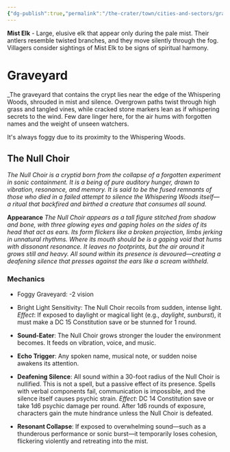 ```yaml
---
{"dg-publish":true,"permalink":"/the-crater/town/cities-and-sectors/graveyard/"}
---
```


**Mist Elk** - Large, elusive elk that appear only during the pale mist. Their antlers resemble twisted branches, and they move silently through the fog. Villagers consider sightings of Mist Elk to be signs of spiritual harmony.
# Graveyard

_The graveyard that contains the crypt lies near the edge of the Whispering Woods, shrouded in mist and silence. Overgrown paths twist through high grass and tangled vines, while cracked stone markers lean as if whispering secrets to the wind. Few dare linger here, for the air hums with forgotten names and the weight of unseen watchers. 

It's always foggy due to its proximity to the Whispering Woods.

## The Null Choir

_The Null Choir is a cryptid born from the collapse of a forgotten experiment in sonic containment. It is a being of pure auditory hunger, drawn to vibration, resonance, and memory. It is said to be the fused remnants of those who died in a failed attempt to silence the Whispering Woods itself—a ritual that backfired and birthed a creature that consumes all sound._

**Appearance**
_The Null Choir appears as a tall figure stitched from shadow and bone, with three glowing eyes and gaping holes on the sides of its head that act as ears. Its form flickers like a broken projection, limbs jerking in unnatural rhythms. Where its mouth should be is a gaping void that hums with dissonant resonance. It leaves no footprints, but the air around it grows still and heavy. All sound within its presence is devoured—creating a deafening silence that presses against the ears like a scream withheld._

### **Mechanics**

- Foggy Graveyard: -2 vision
    
- Bright Light Sensitivity: The Null Choir recoils from sudden, intense light. _Effect_: If exposed to daylight or magical light (e.g., _daylight_, _sunburst_), it must make a DC 15 Constitution save or be stunned for 1 round.
    
- **Sound-Eater**: The Null Choir grows stronger the louder the environment becomes. It feeds on vibration, voice, and music.
    
- **Echo Trigger**: Any spoken name, musical note, or sudden noise awakens its attention.
    
- **Deafening Silence**: All sound within a 30-foot radius of the Null Choir is nullified. This is not a spell, but a passive effect of its presence. Spells with verbal components fail, communication is impossible, and the silence itself causes psychic strain. _Effect_: DC 14 Constitution save or take 1d6 psychic damage per round. After 1d6 rounds of exposure, characters gain the mute hindrance unless the Null Choir is defeated.
    
- **Resonant Collapse**: If exposed to overwhelming sound—such as a thunderous performance or sonic burst—it temporarily loses cohesion, flickering violently and retreating into the mist.
